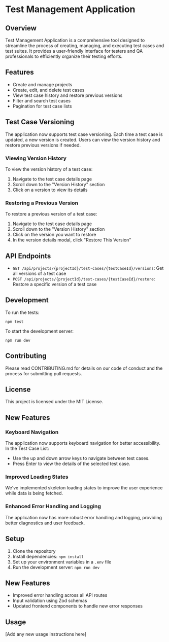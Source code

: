 # Test Management Application

## Overview

Test Management Application is a comprehensive tool designed to streamline the process of creating, managing, and executing test cases and test suites. It provides a user-friendly interface for testers and QA professionals to efficiently organize their testing efforts.

## Features

- Create and manage projects
- Create, edit, and delete test cases
- View test case history and restore previous versions
- Filter and search test cases
- Pagination for test case lists

## Test Case Versioning

The application now supports test case versioning. Each time a test case is updated, a new version is created. Users can view the version history and restore previous versions if needed.

### Viewing Version History

To view the version history of a test case:

1. Navigate to the test case details page
2. Scroll down to the "Version History" section
3. Click on a version to view its details

### Restoring a Previous Version

To restore a previous version of a test case:

1. Navigate to the test case details page
2. Scroll down to the "Version History" section
3. Click on the version you want to restore
4. In the version details modal, click "Restore This Version"

## API Endpoints

- `GET /api/projects/{projectId}/test-cases/{testCaseId}/versions`: Get all versions of a test case
- `POST /api/projects/{projectId}/test-cases/{testCaseId}/restore`: Restore a specific version of a test case

## Development

To run the tests:

```
npm test
```

To start the development server:

```
npm run dev
```

## Contributing

Please read CONTRIBUTING.md for details on our code of conduct and the process for submitting pull requests.

## License

This project is licensed under the MIT License.

## New Features

### Keyboard Navigation

The application now supports keyboard navigation for better accessibility. In the Test Case List:
- Use the up and down arrow keys to navigate between test cases.
- Press Enter to view the details of the selected test case.

### Improved Loading States

We've implemented skeleton loading states to improve the user experience while data is being fetched.

### Enhanced Error Handling and Logging

The application now has more robust error handling and logging, providing better diagnostics and user feedback.

## Setup

1. Clone the repository
2. Install dependencies: `npm install`
3. Set up your environment variables in a `.env` file
4. Run the development server: `npm run dev`

## New Features

- Improved error handling across all API routes
- Input validation using Zod schemas
- Updated frontend components to handle new error responses

## Usage

[Add any new usage instructions here]

